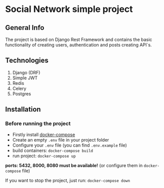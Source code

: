 # Social Network simple project

## General Info
The project is based on Django Rest Framework and contains the basic functionality of 
creating users, authentication and posts creating API`s.

## Technologies
1. Django (DRF)
2. Simple JWT
3. Redis
4. Celery
5. Postgres

## Installation
### Before running the project
- Firstly install [docker-compose](https://docs.docker.com/compose/install/)
- Create an empty `.env` file in your project folder
- Configure your `.env` file (you can find `.env.example` file)
- build containers: `docker-compose build`
- run project: `docker-compose up`

**ports: 5432, 8000, 8080 must be available!** (or configure them in `docker-compose` file)

If you want to stop the project, just run: `docker-compose down`
